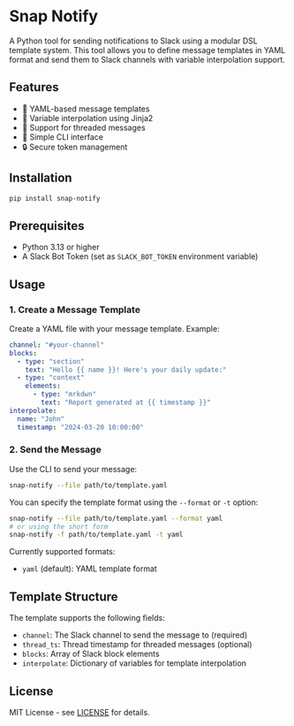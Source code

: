 # Snap Notify

A Python tool for sending notifications to Slack using a modular DSL template system. This tool allows you to define message templates in YAML format and send them to Slack channels with variable interpolation support.

## Features

- 📝 YAML-based message templates
- 🔄 Variable interpolation using Jinja2
- 🧵 Support for threaded messages
- 🎯 Simple CLI interface
- 🔒 Secure token management

## Installation

```bash
pip install snap-notify
```

## Prerequisites

- Python 3.13 or higher
- A Slack Bot Token (set as `SLACK_BOT_TOKEN` environment variable)

## Usage

### 1. Create a Message Template

Create a YAML file with your message template. Example:

```yaml
channel: "#your-channel"
blocks:
  - type: "section"
    text: "Hello {{ name }}! Here's your daily update:"
  - type: "context"
    elements:
      - type: "mrkdwn"
        text: "Report generated at {{ timestamp }}"
interpolate:
  name: "John"
  timestamp: "2024-03-20 10:00:00"
```

### 2. Send the Message

Use the CLI to send your message:

```bash
snap-notify --file path/to/template.yaml
```

You can specify the template format using the `--format` or `-t` option:

```bash
snap-notify --file path/to/template.yaml --format yaml
# or using the short form
snap-notify -f path/to/template.yaml -t yaml
```

Currently supported formats:
- `yaml` (default): YAML template format

## Template Structure

The template supports the following fields:

- `channel`: The Slack channel to send the message to (required)
- `thread_ts`: Thread timestamp for threaded messages (optional)
- `blocks`: Array of Slack block elements
- `interpolate`: Dictionary of variables for template interpolation

## License

MIT License - see [LICENSE](LICENSE) for details.